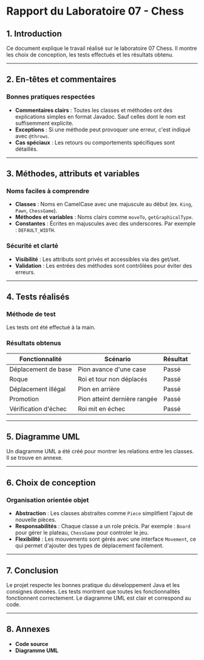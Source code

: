 # Rapport du Laboratoire 07 - Chess

## 1. Introduction
Ce document explique le travail réalisé sur le laboratoire 07 Chess. Il montre les choix de conception, les tests effectués et les résultats obtenu.

---

## 2. En-têtes et commentaires

### Bonnes pratiques respectées
- **Commentaires clairs** : Toutes les classes et méthodes ont des explications simples en format Javadoc. Sauf celles dont le nom est suffisemment explicite.
- **Exceptions** : Si une méthode peut provoquer une erreur, c'est indiqué avec `@throws`.
- **Cas spéciaux** : Les retours ou comportements spécifiques sont détaillés.
---

## 3. Méthodes, attributs et variables

### Noms faciles à comprendre
- **Classes** : Noms en CamelCase avec une majuscule au début (ex. `King`, `Pawn`, `ChessGame`).
- **Méthodes et variables** : Noms clairs comme `moveTo`, `getGraphicalType`.
- **Constantes** : Écrites en majuscules avec des underscores. Par exemple : `DEFAULT_WIDTH`.

### Sécurité et clarté
- **Visibilité** : Les attributs sont privés et accessibles via des get/set.
- **Validation** : Les entrées des méthodes sont contrôlées pour éviter des erreurs.

---

## 4. Tests réalisés

### Méthode de test
Les tests ont été effectué  à la main.

### Résultats obtenus
| Fonctionnalité       | Scénario                     | Résultat |
|----------------------|------------------------------|----------|
| Déplacement de base  | Pion avance d'une case       | Passé |
| Roque                | Roi et tour non déplacés     | Passé |
| Déplacement illégal  | Pion en arrière              | Passé |
| Promotion            | Pion atteint dernière rangée | Passé |
| Vérification d'échec | Roi mit en échec             | Passé |

---

## 5. Diagramme UML

Un diagramme UML a été créé pour montrer les relations entre les classes. Il se trouve en annexe.

---

## 6. Choix de conception

### Organisation orientée objet
- **Abstraction** : Les classes abstraites comme `Piece` simplifient l'ajout de nouvelle pièces.
- **Responsabilités** : Chaque classe a un role précis. Par exemple : `Board` pour gérer le plateau, `ChessGame` pour controler le jeu.
- **Flexibilité** : Les mouvements sont gérés avec une interface `Movement`, ce qui permet d'ajouter des types de déplacement facilement.

---

## 7. Conclusion
Le projet respecte les bonnes pratique du développement Java et les consignes données. Les tests montrent que toutes les fonctionnalités fonctionnent correctement. Le diagramme UML est clair et correspond au code.

---

## 8. Annexes
- **Code source** 
- **Diagramme UML** 


